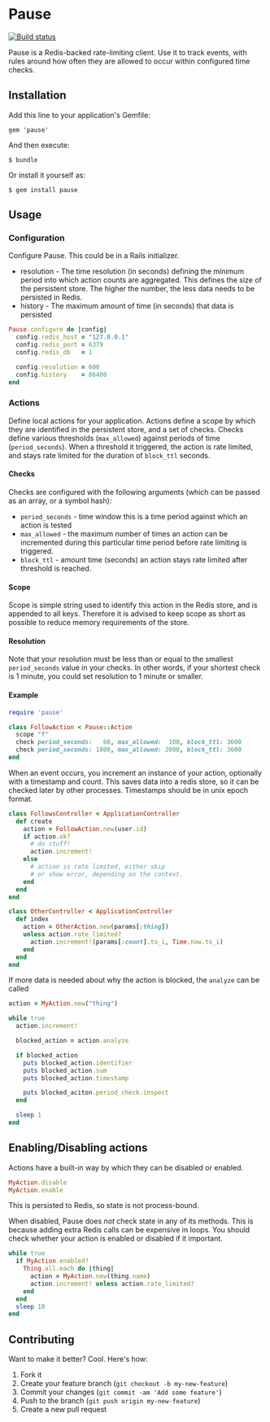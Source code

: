 Pause
======

[![Build status](https://secure.travis-ci.org/wanelo/pause.png)](http://travis-ci.org/wanelo/pause)

Pause is a Redis-backed rate-limiting client. Use it to track events, with
rules around how often they are allowed to occur within configured time checks.

## Installation

Add this line to your application's Gemfile:

    gem 'pause'

And then execute:

    $ bundle

Or install it yourself as:

    $ gem install pause

## Usage

### Configuration

Configure Pause. This could be in a Rails initializer.

  * resolution - The time resolution (in seconds) defining the minimum period into which action counts are
                 aggregated. This defines the size of the persistent store. The higher the number, the less data needs
                 to be persisted in Redis.
  * history - The maximum amount of time (in seconds) that data is persisted

```ruby
Pause.configure do |config|
  config.redis_host = "127.0.0.1"
  config.redis_port = 6379
  config.redis_db   = 1

  config.resolution = 600
  config.history    = 86400
end
```

### Actions

Define local actions for your application. Actions define a scope by
which they are identified in the persistent store, and a set of checks.  Checks define various
thresholds (`max_allowed`) against periods of time (`period_seconds`). When a threshold it triggered,
the action is rate limited, and stays rate limited for the duration of `block_ttl` seconds.

#### Checks

Checks are configured with the following arguments (which can be passed as an array, or a symbol hash):

  * `period_seconds` - time window this is a time period against which an action is tested
  * `max_allowed` - the maximum number of times an action can be incremented during this particular time period before rate limiting is triggered.
  * `block_ttl` - amount time (seconds) an action stays rate limited after threshold is reached.

#### Scope

Scope is simple string used to identify this action in the Redis store, and is appended to all keys.
Therefore it is advised to keep scope as short as possible to reduce memory requirements of the store.

#### Resolution

Note that your resolution must be less than or equal to the smallest `period_seconds` value in your checks.
In other words, if your shortest check is 1 minute, you could set resolution to 1 minute or smaller.

#### Example

```ruby
require 'pause'

class FollowAction < Pause::Action
  scope "f"
  check period_seconds:   60, max_allowed:  100, block_ttl: 3600
  check period_seconds: 1800, max_allowed: 2000, block_ttl: 3600
end
```

When an event occurs, you increment an instance of your action, optionally with a timestamp and count. This saves
data into a redis store, so it can be checked later by other processes. Timestamps should be in unix epoch format.

```ruby
class FollowsController < ApplicationController
  def create
    action = FollowAction.new(user.id)
    if action.ok?
      # do stuff!
      action.increment!
    else
      # action is rate limited, either skip
      # or show error, depending on the context.
    end
  end
end

class OtherController < ApplicationController
  def index
    action = OtherAction.new(params[:thing])
    unless action.rate_limited?
      action.increment!(params[:count].to_i, Time.now.to_i)
    end
  end
end
```

If more data is needed about why the action is blocked, the `analyze` can be called

```ruby
action = MyAction.new("thing")

while true
  action.increment!

  blocked_action = action.analyze

  if blocked_action
    puts blocked_action.identifier
    puts blocked_action.sum
    puts blocked_action.timestamp

    puts blocked_aciton.period_check.inspect
  end

  sleep 1
end
```

## Enabling/Disabling actions

Actions have a built-in way by which they can be disabled or enabled.

```ruby
MyAction.disable
MyAction.enable
```

This is persisted to Redis, so state is not process-bound.

When disabled, Pause does *not* check state in any of its methods. This is because adding extra Redis calls can
be expensive in loops. You should check whether your action is enabled or disabled if it important.

```ruby
while true
  if MyAction.enabled?
    Thing.all.each do |thing|
      action = MyAction.new(thing.name)
      action.increment! unless action.rate_limited?
    end
  end
  sleep 10
end
```

## Contributing

Want to make it better? Cool. Here's how:

1. Fork it
2. Create your feature branch (`git checkout -b my-new-feature`)
3. Commit your changes (`git commit -am 'Add some feature'`)
4. Push to the branch (`git push origin my-new-feature`)
5. Create a new pull request
